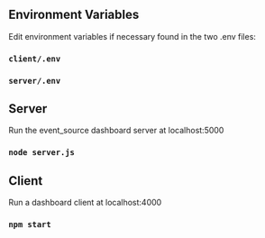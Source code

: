 ## Environment Variables
Edit environment variables if necessary found in the two .env files:
### `client/.env`
### `server/.env`


## Server
Run the event_source dashboard server at localhost:5000
### `node server.js`

## Client
Run a dashboard client at localhost:4000
### `npm start`
